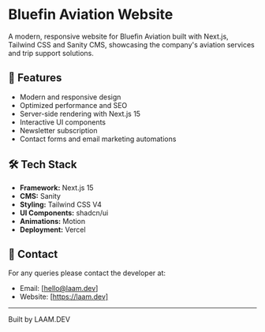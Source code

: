 # Bluefin Aviation Website

A modern, responsive website for Bluefin Aviation built with Next.js, Tailwind CSS and Sanity CMS, showcasing the company's aviation services and trip support solutions.

## 🚀 Features

- Modern and responsive design
- Optimized performance and SEO
- Server-side rendering with Next.js 15
- Interactive UI components
- Newsletter subscription
- Contact forms and email marketing automations

## 🛠️ Tech Stack

- **Framework:** Next.js 15
- **CMS:** Sanity
- **Styling:** Tailwind CSS V4
- **UI Components:** shadcn/ui
- **Animations:** Motion
- **Deployment:** Vercel

## 👥 Contact

For any queries please contact the developer at:

- Email: [hello@laam.dev]
- Website: [https://laam.dev]

---

Built by LAAM.DEV
